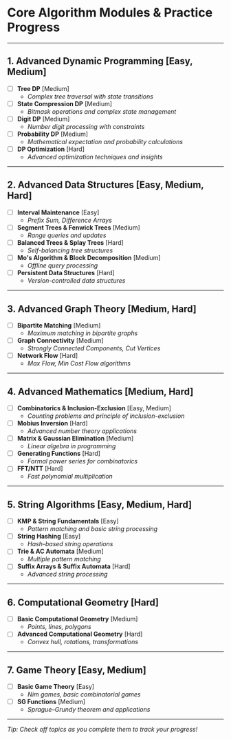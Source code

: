 # Core Algorithm Modules & Practice Progress

---

## 1. **Advanced Dynamic Programming** [Easy, Medium]

- [ ] **Tree DP** [Medium]
  - *Complex tree traversal with state transitions*
- [ ] **State Compression DP** [Medium]
  - *Bitmask operations and complex state management*
- [ ] **Digit DP** [Medium]
  - *Number digit processing with constraints*
- [ ] **Probability DP** [Medium]
  - *Mathematical expectation and probability calculations*
- [ ] **DP Optimization** [Hard]
  - *Advanced optimization techniques and insights*

---

## 2. **Advanced Data Structures** [Easy, Medium, Hard]

- [ ] **Interval Maintenance** [Easy]
  - *Prefix Sum, Difference Arrays*
- [ ] **Segment Trees & Fenwick Trees** [Medium]
  - *Range queries and updates*
- [ ] **Balanced Trees & Splay Trees** [Hard]
  - *Self-balancing tree structures*
- [ ] **Mo's Algorithm & Block Decomposition** [Medium]
  - *Offline query processing*
- [ ] **Persistent Data Structures** [Hard]
  - *Version-controlled data structures*

---

## 3. **Advanced Graph Theory** [Medium, Hard]

- [ ] **Bipartite Matching** [Medium]
  - *Maximum matching in bipartite graphs*
- [ ] **Graph Connectivity** [Medium]
  - *Strongly Connected Components, Cut Vertices*
- [ ] **Network Flow** [Hard]
  - *Max Flow, Min Cost Flow algorithms*

---

## 4. **Advanced Mathematics** [Medium, Hard]

- [ ] **Combinatorics & Inclusion-Exclusion** [Easy, Medium]
  - *Counting problems and principle of inclusion-exclusion*
- [ ] **Mobius Inversion** [Hard]
  - *Advanced number theory applications*
- [ ] **Matrix & Gaussian Elimination** [Medium]
  - *Linear algebra in programming*
- [ ] **Generating Functions** [Hard]
  - *Formal power series for combinatorics*
- [ ] **FFT/NTT** [Hard]
  - *Fast polynomial multiplication*

---

## 5. **String Algorithms** [Easy, Medium, Hard]

- [ ] **KMP & String Fundamentals** [Easy]
  - *Pattern matching and basic string processing*
- [ ] **String Hashing** [Easy]
  - *Hash-based string operations*
- [ ] **Trie & AC Automata** [Medium]
  - *Multiple pattern matching*
- [ ] **Suffix Arrays & Suffix Automata** [Hard]
  - *Advanced string processing*

---

## 6. **Computational Geometry** [Hard]

- [ ] **Basic Computational Geometry** [Medium]
  - *Points, lines, polygons*
- [ ] **Advanced Computational Geometry** [Hard]
  - *Convex hull, rotations, transformations*

---

## 7. **Game Theory** [Easy, Medium]

- [ ] **Basic Game Theory** [Easy]
  - *Nim games, basic combinatorial games*
- [ ] **SG Functions** [Medium]
  - *Sprague–Grundy theorem and applications*
---

*Tip: Check off topics as you complete them to track your progress!*
